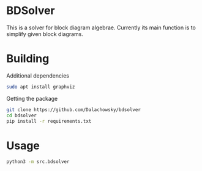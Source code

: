 # BDSolver

This is a solver for block diagram algebrae. Currently its main
function is to simplify given block diagrams.

# Building

Additional dependencies
```sh
sudo apt install graphviz
```

Getting the package
```sh
git clone https://github.com/Dalachowsky/bdsolver
cd bdsolver
pip install -r requirements.txt
```

# Usage

```sh
python3 -m src.bdsolver
```
